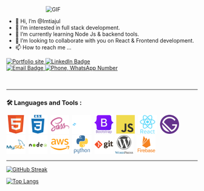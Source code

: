 <p><a target="_blank" rel="noopener noreferrer nofollow"
      href="https://camo.githubusercontent.com/190338430fb2eca4d172a1987205c5e073b2de72db46cb4ed12cf1c2fa32041a/68747470733a2f2f6d656469612e67697068792e636f6d2f6d656469612f645765734263544c61766b5a754733354d492f67697068792e676966"><img
         align="right" alt="GIF"
         src="https://camo.githubusercontent.com/190338430fb2eca4d172a1987205c5e073b2de72db46cb4ed12cf1c2fa32041a/68747470733a2f2f6d656469612e67697068792e636f6d2f6d656469612f645765734263544c61766b5a754733354d492f67697068792e676966"
         width="400" style="max-width: 100%;"></a></p>
<br>

- 👋 Hi, I’m @Imtiajul
- 👀 I’m interested in full stack development.
- 🌱 I’m currently learning Node Js & backend tools.
- 💞️ I’m looking to collaborate with you on React & Frontend development.
- 📫 How to reach me ...

<div id="badges">
   <a href="https://imtiajul.ml">
      <img src="https://img.shields.io/badge/Portfolio-imtiajul.ml-success" alt="Portfolio site" />
   </a>
   <a href="https://www.linkedin.com/in/imtiajul-islam-2486a6117/">
      <img src="https://img.shields.io/badge/LinkedIn-blue?style=for-the-badge&logo=linkedin&logoColor=white"
         alt="LinkedIn Badge" />
   </a> <br>
   <a href="mailto:iimtiajul@gmail.com">
      <img src="https://img.shields.io/badge/Email-iimtiajul%40gmail.com-blue" alt="Email Badge" />
   </a>
   <a href="tel:+8801621404809">
      <img src="https://img.shields.io/badge/WhatsApp-%2B8801621404809-orange" alt="Phone, WhatsApp Number"
         title="Phone, WhatsApp Number" />
   </a>
</div>
<br>
<br>
<hr>

### :hammer_and_wrench: Languages and Tools :
<div>
   <img src="https://github.com/devicons/devicon/blob/master/icons/html5/html5-original.svg" title="HTML5" alt="HTML"
      width="50" height="50" />&nbsp;
   <img src="https://github.com/devicons/devicon/blob/master/icons/css3/css3-plain-wordmark.svg" title="CSS3" alt="CSS"
      width="50" height="50" />&nbsp;
   <img src="https://github.com/devicons/devicon/blob/master/icons/sass/sass-original.svg" title="Sass" alt="Sass"
      width="50" height="50" />&nbsp;
   <img src="https://github.com/devicons/devicon/blob/master/icons/tailwindcss/tailwindcss-original-wordmark.svg"
      title="tailwindcss" alt="tailwindcss" width="50" height="50" />&nbsp;
   <img src="https://github.com/devicons/devicon/blob/master/icons/bootstrap/bootstrap-original-wordmark.svg"
      title="bootstrap" alt="bootstrap" width="50" height="50" />&nbsp;
   <img src="https://github.com/devicons/devicon/blob/master/icons/javascript/javascript-original.svg"
      title="JavaScript" alt="JavaScript" width="50" height="50" />&nbsp;
   <img src="https://github.com/devicons/devicon/blob/master/icons/react/react-original-wordmark.svg" title="React"
      alt="React" width="50" height="50" />&nbsp;
   <img src="https://github.com/devicons/devicon/blob/master/icons/gatsby/gatsby-original.svg" title="Gatsby"
      alt="Gatsby" width="50" height="50" />&nbsp;
   <img src="https://github.com/devicons/devicon/blob/master/icons/mysql/mysql-original-wordmark.svg" title="MySQL"
      alt="MySQL" width="50" height="50" />&nbsp;
   <img src="https://github.com/devicons/devicon/blob/master/icons/nodejs/nodejs-original-wordmark.svg" title="NodeJS"
      alt="NodeJS" width="50" height="50" />&nbsp;
   <img
      src="https://github.com/devicons/devicon/blob/master/icons/amazonwebservices/amazonwebservices-plain-wordmark.svg"
      title="AWS" alt="AWS" width="50" height="50" />&nbsp;
   <img src="https://github.com/devicons/devicon/blob/master/icons/python/python-original-wordmark.svg" title="python"
      alt="python" width="50" height="50" />&nbsp;
   <img src="https://github.com/devicons/devicon/blob/master/icons/git/git-original-wordmark.svg" title="Git" alt="Git"
      width="50" height="50" />
   <img src="https://github.com/devicons/devicon/blob/master/icons/wordpress/wordpress-original.svg" title="wordpress"
      alt="wordpress " width="50" height="50" />&nbsp;
   <img src="https://github.com/devicons/devicon/blob/master/icons/firebase/firebase-plain-wordmark.svg"
      title="Firebase" alt="Firebase" width="50" height="50" />&nbsp;
</div>
<hr>

[![GitHub
Streak](http://github-readme-streak-stats.herokuapp.com?user=Imtiajul&border_radius=5.5)](https://git.io/streak-stats)

[![Top
Langs](https://github-readme-stats.vercel.app/api/top-langs/?username=Imtiajul)](https://github.com/anuraghazra/github-readme-stats)

<!---
Imtiajul/Imtiajul is a ✨ special ✨ repository because its `README.md` (this file) appears on your GitHub profile.
You can click the Preview link to take a look at your changes.
--->
